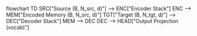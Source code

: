 flowchart TD
    SRC["Source (B, N_src, d)"] --> ENC["Encoder Stack"]
    ENC --> MEM["Encoded Memory (B, N_src, d)"]
    TGT["Target (B, N_tgt, d)"] --> DEC["Decoder Stack"]
    MEM --> DEC
    DEC --> HEAD["Output Projection (vocab)"]
